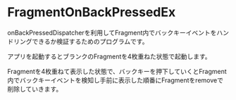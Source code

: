 # FragmentOnBackPressedEx

onBackPressedDispatcherを利用してFragment内でバックキーイベントをハンドリングできるか検証するためのプログラムです。

アプリを起動するとブランクのFragmentを4枚重ねた状態で起動します。

Fragmentを4枚重ねて表示した状態で、バックキーを押下していくとFragment内でバックキーイベントを検知し手前に表示した順番にFragmentをremoveで削除していきます。
